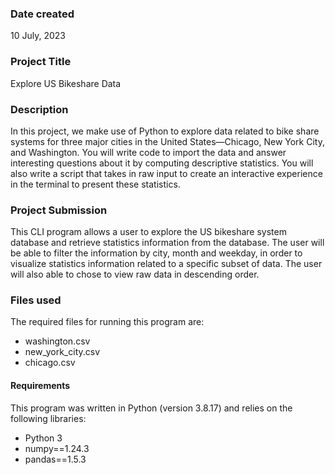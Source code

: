 ### Date created

10 July, 2023

### Project Title

Explore US Bikeshare Data

### Description

In this project, we make use of Python to explore data related to bike share systems for three major cities in the United States—Chicago, New York City, and Washington. You will write code to import the data and answer interesting questions about it by computing descriptive statistics. You will also write a script that takes in raw input to create an interactive experience in the terminal to present these statistics.

### Project Submission

This CLI program allows a user to explore the US bikeshare system database and retrieve statistics information from the database.
The user will be able to filter the information by city, month and weekday, in order to visualize statistics information related to a specific subset of data.
The user will also able to chose to view raw data in descending order.

### Files used

The required files for running this program are:

- washington.csv
- new_york_city.csv
- chicago.csv

#### Requirements

This program was written in Python (version 3.8.17) and relies on the following libraries:

- Python 3
- numpy==1.24.3
- pandas==1.5.3
